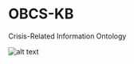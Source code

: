 # OBCS-KB
Crisis-Related Information Ontology

![alt text](https://github.com/[lengocluyen]/[OBCS-KB]/blob/main/crio_capture.png?raw=true)
